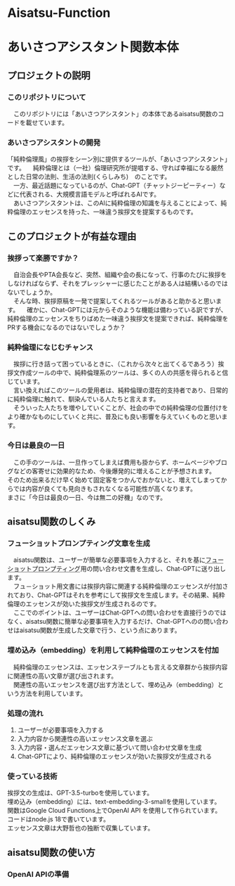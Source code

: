 # Aisatsu-Function
<h1>あいさつアシスタント関数本体</h1>
<h2>プロジェクトの説明</h2>
<h3>このリポジトリについて</h3>
　このリポジトリには「あいさつアシスタント」の本体であるaisatsu関数のコードを載せています。

<h3>あいさつアシスタントの開発</h3>
「純粋倫理風」の挨拶をシーン別に提供するツールが、「あいさつアシスタント」です。
　純粋倫理とは（一社）倫理研究所が提唱する、守れば幸福になる厳然とした日常の法則、生活の法則(くらしみち)　のことです。<br>
　一方、最近話題になっているのが、Chat-GPT（チャットジーピーティー）などに代表される、大規模言語モデルと呼ばれるAIです。<br>
　あいさつアシスタントは、このAIに純粋倫理の知識を与えることによって、純粋倫理のエッセンスを持った、一味違う挨拶文を提案するものです。

<h2>このプロジェクトが有益な理由</h2>
<h3>挨拶って楽勝ですか？</h3>
　自治会長やPTA会長など、突然、組織や会の長になって、行事のたびに挨拶をしなければならず、それをプレッシャーに感じたことがある人は結構いるのではないでしょうか。<br>
　そんな時、挨拶原稿を一発で提案してくれるツールがあると助かると思います。
　確かに、Chat-GPTには元からそのような機能は備わっている訳ですが、純粋倫理のエッセンスをちりばめた一味違う挨拶文を提案できれば、純粋倫理をPRする機会になるのではないでしょうか？<br>
<h3>純粋倫理になじむチャンス</h3>
　挨拶に行き詰って困っているときに、（これから次々と出てくるであろう）挨拶文作成ツールの中で、純粋倫理系のツールは、多くの人の共感を得られると信じています。<br>
　言い換えればこのツールの愛用者は、純粋倫理の潜在的支持者であり、日常的に純粋倫理に触れて、馴染んでいる人たちと言えます。<br>
　そういった人たちを増やしていくことが、社会の中での純粋倫理の位置付けをより確かなものにしていくと共に、普及にも良い影響を与えていくものと思います。<br>
<h3>今日は最良の一日</h3>
　この手のツールは、一旦作ってしまえば費用も掛からず、ホームページやブログなどの客寄せに効果的なため、今後爆発的に増えることが予想されます。<br>
そのため出来るだけ早く始めて固定客をつかんでおかないと、増えてしまってからでは内容が良くても見向きもされなくなる可能性が高くなります。<br>
まさに「今日は最良の一日、今は無二の好機」なのです。<br>

<h2>aisatsu関数のしくみ</h2>
<h3>フューショットプロンプティング文章を生成</h3><p>
　aisatsu関数は、ユーザーが簡単な必要事項を入力すると、それを基に<abbr title="AIに問い合わせの内容やジャンルに関するキーワードその他の文の断片を与え、それに基づいてAIに新しいアイデアや文章を生成させる方法。">フューショットプロンプティング</abbr>用の問い合わせ文書を生成し、Chat-GPTに送り出します。<br>
　フュ－ショット用文書には挨拶内容に関連する純粋倫理のエッセンスが付加されており、Chat-GPTはそれを参考にして挨拶文を生成します。その結果、純粋倫理のエッセンスが効いた挨拶文が生成されるのです。<br>
　ここでのポイントは、ユーザーはChat-GPTへの問い合わせを直接行うのではなく、aisatsu関数に簡単な必要事項を入力するだけ、Chat-GPTへのの問い合わせはaisatsu関数が生成した文章で行う、という点にあります。</p>
 
<h3>埋め込み（embedding）を利用して純粋倫理のエッセンスを付加</h3>
<p>
　純粋倫理のエッセンスは、エッセンステーブルとも言える文章群から挨拶内容に関連性の高い文章が選び出されます。<br>
　関連性の高いエッセンスを選び出す方法として、埋め込み（embedding）という方法を利用しています。</p>

<h3>処理の流れ</h3>
<ol>
  <li>ユーザーが必要事項を入力する</li>
  <li>入力内容から関連性の高いエッセンス文章を選ぶ</li>
  <li>入力内容・選んだエッセンス文章に基づいて問い合わせ文章を生成</li>
  <li>Chat-GPTにより、純粋倫理のエッセンスが効いた挨拶文が生成される</li>
</ol>

<h3>使っている技術</h3><p>
挨拶文の生成は、GPT-3.5-turboを使用しています。<br>
埋め込み（embedding）には、text-embedding-3-smallを使用しています。<br>
関数はGoogle Cloud Functions上でOpenAI API を使用して作られています。<br>
コードはnode.js 18で書いています。<br>
エッセンス文章は大野哲也の独断で収集しています。</p>

<h2>aisatsu関数の使い方</h2>
<h3>OpenAI APIの準備</h3>
